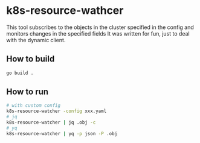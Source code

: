 # k8s-resource-wathcer

This tool subscribes to the objects in the cluster specified in the config and monitors changes in the specified fields
It was written for fun, just to deal with the dynamic client.

## How to build

```bash
go build .
```

## How to run

```bash
# with custom config
k8s-resource-watcher -config xxx.yaml
# jq
k8s-resource-watcher | jq .obj -c
# yq
k8s-resource-watcher | yq -p json -P .obj
```
